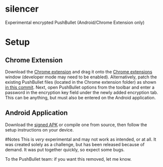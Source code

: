 silencer
========

Experimental encrypted PushBullet (Android/Chrome Extension only)

# Setup
## Chrome Extension
Download the [Chrome extension](https://github.com/hauckwill/silencer/raw/master/chrome-extension/PushBullet.crx) and drag it onto the [Chrome extensions](chrome://extensions/) window (developer mode may need to be enabled). Alternatively, patch the existing PushBullet files (located in the Chrome extension folder) as shown [in this commit](https://github.com/hauckwill/silencer/commit/339096cc86995fb948b347fb5769d5c2cdaf5d92). Next, open PushBullet options from the toolbar and enter a password in the encryption key field under the newly added encryption tab. This can be anything, but must also be entered on the Android application.

## Android Application
Download the [signed APK](https://github.com/hauckwill/silencer/raw/master/android-application/app-release.apk) or compile one from source, then follow the setup instructions on your device.

#Notes
This is *very* experimental and may not work as intended, or at all. It was created solely as a challenge, but has been released because of demand. It was put together quickly, so expect some bugs.

To the PushBullet team: if you want this removed, let me know.
